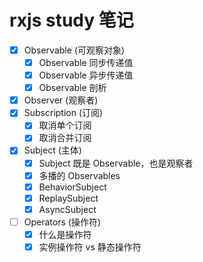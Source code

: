 # rxjs study 笔记


- [x] Observable (可观察对象)
  - [x] Observable 同步传递值
  - [x] Observable 异步传递值
  - [x] Observable 剖析
- [x] Observer (观察者)
- [x] Subscription (订阅)
  - [x] 取消单个订阅
  - [x] 取消合并订阅
- [x] Subject (主体)
  - [x] Subject 既是 Observable，也是观察者
  - [x] 多播的 Observables
  - [x] BehaviorSubject
  - [x] ReplaySubject
  - [x] AsyncSubject
- [ ] Operators (操作符)
  - [x] 什么是操作符
  - [x] 实例操作符 vs 静态操作符
